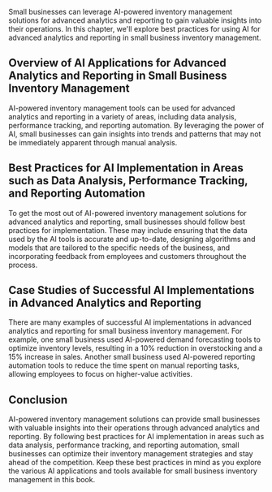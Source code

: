 
Small businesses can leverage AI-powered inventory management solutions for advanced analytics and reporting to gain valuable insights into their operations. In this chapter, we'll explore best practices for using AI for advanced analytics and reporting in small business inventory management.

Overview of AI Applications for Advanced Analytics and Reporting in Small Business Inventory Management
-------------------------------------------------------------------------------------------------------

AI-powered inventory management tools can be used for advanced analytics and reporting in a variety of areas, including data analysis, performance tracking, and reporting automation. By leveraging the power of AI, small businesses can gain insights into trends and patterns that may not be immediately apparent through manual analysis.

Best Practices for AI Implementation in Areas such as Data Analysis, Performance Tracking, and Reporting Automation
-------------------------------------------------------------------------------------------------------------------

To get the most out of AI-powered inventory management solutions for advanced analytics and reporting, small businesses should follow best practices for implementation. These may include ensuring that the data used by the AI tools is accurate and up-to-date, designing algorithms and models that are tailored to the specific needs of the business, and incorporating feedback from employees and customers throughout the process.

Case Studies of Successful AI Implementations in Advanced Analytics and Reporting
---------------------------------------------------------------------------------

There are many examples of successful AI implementations in advanced analytics and reporting for small business inventory management. For example, one small business used AI-powered demand forecasting tools to optimize inventory levels, resulting in a 10% reduction in overstocking and a 15% increase in sales. Another small business used AI-powered reporting automation tools to reduce the time spent on manual reporting tasks, allowing employees to focus on higher-value activities.

Conclusion
----------

AI-powered inventory management solutions can provide small businesses with valuable insights into their operations through advanced analytics and reporting. By following best practices for AI implementation in areas such as data analysis, performance tracking, and reporting automation, small businesses can optimize their inventory management strategies and stay ahead of the competition. Keep these best practices in mind as you explore the various AI applications and tools available for small business inventory management in this book.
